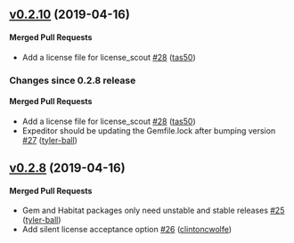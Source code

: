 <!-- latest_release 0.2.10 -->
## [v0.2.10](https://github.com/chef/license-acceptance/tree/v0.2.10) (2019-04-16)

#### Merged Pull Requests
- Add a license file for license_scout [#28](https://github.com/chef/license-acceptance/pull/28) ([tas50](https://github.com/tas50))
<!-- latest_release -->

<!-- release_rollup since=0.2.8 -->
### Changes since 0.2.8 release

#### Merged Pull Requests
- Add a license file for license_scout [#28](https://github.com/chef/license-acceptance/pull/28) ([tas50](https://github.com/tas50)) <!-- 0.2.10 -->
- Expeditor should be updating the Gemfile.lock after bumping version [#27](https://github.com/chef/license-acceptance/pull/27) ([tyler-ball](https://github.com/tyler-ball)) <!-- 0.2.9 -->
<!-- release_rollup -->

<!-- latest_stable_release -->
## [v0.2.8](https://github.com/chef/license-acceptance/tree/v0.2.8) (2019-04-16)

#### Merged Pull Requests
- Gem and Habitat packages only need unstable and stable releases [#25](https://github.com/chef/license-acceptance/pull/25) ([tyler-ball](https://github.com/tyler-ball))
- Add silent license acceptance option [#26](https://github.com/chef/license-acceptance/pull/26) ([clintoncwolfe](https://github.com/clintoncwolfe))
<!-- latest_stable_release -->